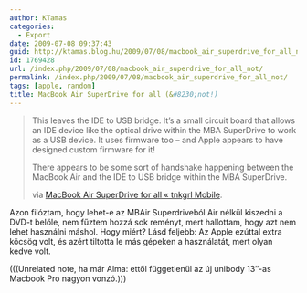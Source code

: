 ```yaml
---
author: KTamas
categories:
  - Export
date: 2009-07-08 09:37:43
guid: http://ktamas.blog.hu/2009/07/08/macbook_air_superdrive_for_all_not
id: 1769428
url: /index.php/2009/07/08/macbook_air_superdrive_for_all_not/
permalink: /index.php/2009/07/08/macbook_air_superdrive_for_all_not/
tags: [apple, random]
title: MacBook Air SuperDrive for all (&#8230;not!)
---
```


> This leaves the IDE to USB bridge. It’s a small circuit board that allows an IDE device like the optical drive within the MBA SuperDrive to work as a USB device. It uses firmware too – and Apple appears to have designed custom firmware for it! 
> 
> There appears to be some sort of handshake happening between the MacBook Air and the IDE to USB bridge within the MBA SuperDrive. 
> 
> via [MacBook Air SuperDrive for all « tnkgrl Mobile](http://tnkgrl.wordpress.com/2008/06/24/macbook-air-superdrive-for-all/).

Azon filóztam, hogy lehet-e az MBAir Superdriveból Air nélkül kiszedni a DVD-t belőle, nem fűztem hozzá sok reményt, mert hallottam, hogy azt nem lehet használni máshol. Hogy miért? Lásd feljebb: Az Apple ezúttal extra köcsög volt, és azért tiltotta le más gépeken a használatát, mert olyan kedve volt. 

(((Unrelated note, ha már Alma: ettől függetlenül az új unibody 13&#8243;-as Macbook Pro nagyon vonzó.)))
